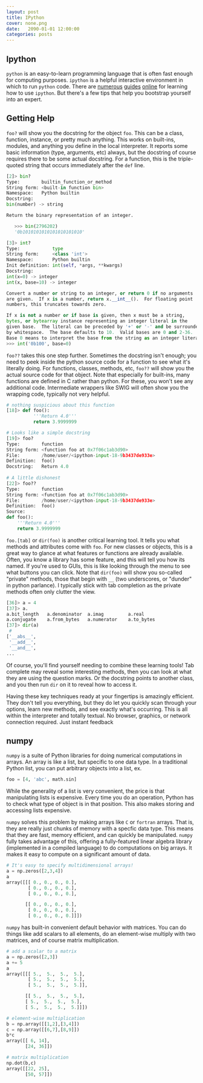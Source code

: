```yaml
---
layout: post
title: IPython
cover: none.png
date:   2090-01-01 12:00:00
categories: posts
---
```


Ipython
---

`python` is an easy-to-learn programming language that is often fast enough for computing purposes.  `ipython` is a helpful interactive environment in which to run `python` code.  There are [numerous]() [guides]() [online]() for learning how to use `ipython`.  But there's a few tips that help you bootstrap yourself into an expert.

Getting Help
---

`foo?` will show you the docstring for the object `foo`.  This can be a class, function, instance, or pretty much anything.  This works on built-ins, modules, and anything you define in the local interpreter.  It reports some basic information (type, arguments, etc) always, but the docstring of course requires there to be some actual docstring.  For a function, this is the triple-quoted string that occurs immediately after the `def` line.

```python
[2]> bin?
Type:        builtin_function_or_method
String form: <built-in function bin>
Namespace:   Python builtin
Docstring:
bin(number) -> string

Return the binary representation of an integer.

   >>> bin(2796202)
   '0b1010101010101010101010'

[3]> int?
Type:            type
String form:     <class 'int'>
Namespace:       Python builtin
Init definition: int(self, *args, **kwargs)
Docstring:
int(x=0) -> integer
int(x, base=10) -> integer

Convert a number or string to an integer, or return 0 if no arguments
are given.  If x is a number, return x.__int__().  For floating point
numbers, this truncates towards zero.

If x is not a number or if base is given, then x must be a string,
bytes, or bytearray instance representing an integer literal in the
given base.  The literal can be preceded by '+' or '-' and be surrounded
by whitespace.  The base defaults to 10.  Valid bases are 0 and 2-36.
Base 0 means to interpret the base from the string as an integer literal.
>>> int('0b100', base=0)
```

`foo??` takes this one step further.  Sometimes the docstring isn't enough; you need to peek inside the python source code for a function to see what it's literally doing.  For functions, classes, methods, etc, `foo??` will show you the actual source code for that object.  Note that especially for built-ins, many functions are defined in C rather than python.  For these, you won't see any additional code.  Intermediate wrappers like SWIG will often show you the wrapping code, typically not very helpful.

```python
# nothing suspicious about this function
[18]> def foo():
          '''Return 4.0'''
          return 3.9999999

# Looks like a simple docstring
[19]> foo?
Type:        function
String form: <function foo at 0x7f06c1ab3d90>
File:        /home/user/<ipython-input-18-9b3437de933e>
Definition:  foo()
Docstring:   Return 4.0
      
# A little dishonest
[22]> foo??
Type:        function
String form: <function foo at 0x7f06c1ab3d90>
File:        /home/user/<ipython-input-18-9b3437de933e>
Definition:  foo()
Source:
def foo():
    '''Return 4.0'''
    return 3.9999999
```

`foo.[tab]` or `dir(foo)` is another critical learning tool.  It tells you what methods and attributes come with `foo`.  For new classes or objects, this is a great way to glance at what features or functions are already available.  Often, you know a library has some feature, and this will tell you how its named.  If you're used to GUIs, this is like looking through the menu to see what buttons you can click.  Note that `dir(foo)` will show you so-called "private" methods, those that begin with `__` (two underscores, or "dunder" in python parlance).  I typically stick with tab completion as the private methods often only clutter the view.

```python
[36]> a = 4
[37]> a.
a.bit_length   a.denominator  a.imag         a.real         
a.conjugate    a.from_bytes   a.numerator    a.to_bytes     
[37]> dir(a)
 #    
['__abs__',
 '__add__',
 '__and__',
...
```

Of course, you'll find yourself needing to combine these learning tools!  Tab complete may reveal some interesting methods, then you can look at what they are using the question marks.  Or the docstring points to another class, and you then run `dir` on it to reveal how to access it.

Having these key techniques ready at your fingertips is amazingly efficient.  They don't tell you everything, but they do let you quickly scan through your options, learn new methods, and see exactly what's occurring.  This is all within the interpreter and totally textual.  No browser, graphics, or network connection required.  Just instant feedback

numpy
---

`numpy` is a suite of Python libraries for doing numerical computations in arrays.  An array is like a list, but specific to one data type.  In a traditional Python list, you can put arbitrary objects into a list, ex.

```python
foo = [4, 'abc', math.sin]
```

While the generality of a list is very convenient, the price is that manipulating lists is expensive.  Every time you do an operation, Python has to check what type of object is in that position.  This also makes storing and accessing lists expensive.

`numpy` solves this problem by making arrays like `C` or `fortran` arrays.  That is, they are really just chunks of memory with a specfic data type.  This means that they are fast, memory efficient, and can quickly be manipulated.  `numpy` fully takes advantage of this, offering a fully-featured linear algebra library (implemented in a compiled language) to do computations on big arrays.  It makes it easy to compute on a significant amount of data.

```python
# It's easy to specify multidimensional arrays!
a = np.zeros([2,3,4])
a
array([[[ 0., 0., 0., 0.],
        [ 0., 0., 0., 0.],
        [ 0., 0., 0., 0.],

       [[ 0., 0., 0., 0.],
        [ 0., 0., 0., 0.],
        [ 0., 0., 0., 0.]]])
```

`numpy` has built-in convenient default behavior with matrices.  You can do things like add scalars to all elements, do an element-wise multiply with two matrices, and of course matrix multiplication.

```python
# add a scalar to a matrix
a = np.zeros([2,3])
a += 5
a
array([[[ 5.,  5.,  5.,  5.],
        [ 5.,  5.,  5.,  5.],
        [ 5.,  5.,  5.,  5.]],

       [[ 5.,  5.,  5.,  5.],
       [ 5.,  5.,  5.,  5.],
       [ 5.,  5.,  5.,  5.]]])

# element-wise multiplication
b = np.array([[1,2],[3,4]])
c = np.array([[6,7],[8,9]])
b*c
array([[ 6, 14],
       [24, 36]])

# matrix multiplication
np.dot(b,c)
array([[22, 25],
       [50, 57]])
```

